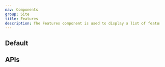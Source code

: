 ```yaml
---
nav: Components
group: Site
title: Features
description: The Features component is used to display a list of feature items. It receives an array of feature items and renders them using the Item component. It also allows customization of the maximum width of the content, the class name and style of each item.
---
```


## Default

<code src="./demos/index.tsx" nopadding></code>

## APIs

<API></API>
